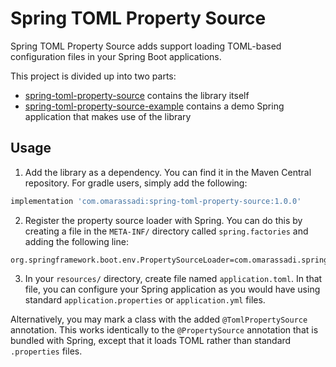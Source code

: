 # Spring TOML Property Source

Spring TOML Property Source adds support loading TOML-based configuration files in your
Spring Boot applications.

This project is divided up into two parts:

* [spring-toml-property-source]() contains the library itself
* [spring-toml-property-source-example]() contains a demo Spring application that 
makes use of the library

## Usage

1. Add the library as a dependency. You can find it in the Maven Central repository.
For gradle users, simply add the following:

```groovy
implementation 'com.omarassadi:spring-toml-property-source:1.0.0'
```

2. Register the property source loader with Spring. You can do this by creating a file
in the `META-INF/` directory called `spring.factories` and adding the following line:

```properties
org.springframework.boot.env.PropertySourceLoader=com.omarassadi.spring.tomlpropertysource.TomlPropertySourceLoader
```

3. In your `resources/` directory, create file named `application.toml`. In that file,
you can configure your Spring application as you would have using standard
`application.properties` or `application.yml` files. 


Alternatively, you may mark a class with the added `@TomlPropertySource` annotation.
This works identically to the `@PropertySource` annotation that is bundled with 
Spring, except that it loads TOML rather than standard `.properties` files.

